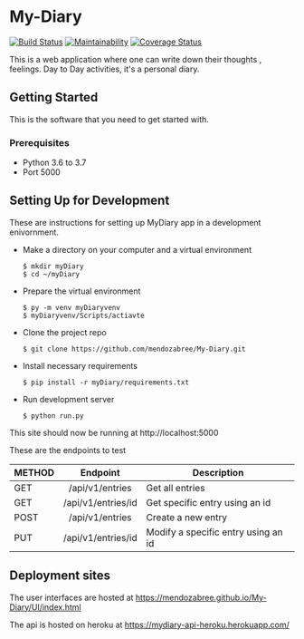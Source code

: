 # My-Diary

[![Build Status](https://travis-ci.com/mendozabree/My-Diary.svg?branch=develop)](https://travis-ci.com/mendozabree/My-Diary)
[![Maintainability](https://api.codeclimate.com/v1/badges/b244783690700c7ae422/maintainability)](https://codeclimate.com/github/mendozabree/My-Diary/maintainability)
[![Coverage Status](https://coveralls.io/repos/github/mendozabree/My-Diary/badge.svg?branch=master)](https://coveralls.io/github/mendozabree/My-Diary?branch=master)

This is a web application where one can write down their thoughts , feelings. Day to Day activities, it's a personal diary.

## Getting Started
This is the software that you need to get started with.

### Prerequisites

* Python 3.6 to 3.7
* Port 5000

## Setting Up for Development
These are instructions for setting up MyDiary app in a development enivornment.

* Make a directory on your computer and a virtual environment
  ```
  $ mkdir myDiary
  $ cd ~/myDiary
  ```

* Prepare the virtual environment
    ```
    $ py -m venv myDiaryvenv
    $ myDiaryvenv/Scripts/actiavte
    ```

* Clone the project repo
  ```
  $ git clone https://github.com/mendozabree/My-Diary.git
  ```
  
* Install necessary requirements
  ```
  $ pip install -r myDiary/requirements.txt
  ```

* Run development server
  ```
  $ python run.py
  ```
  
This site should now be running at http://localhost:5000 

These are the endpoints to test

| METHOD       | Endpoint           | Description  |
| ------------- |:-------------:| -----|
| GET      | /api/v1/entries | Get all entries
| GET      | /api/v1/entries/id      | Get specific entry using an id |
| POST | /api/v1/entries      | Create a new entry |
| PUT      | /api/v1/entries/id      | Modify a specific entry using an id |


## Deployment sites
The user interfaces are hosted at https://mendozabree.github.io/My-Diary/UI/index.html

The api is hosted on heroku at https://mydiary-api-heroku.herokuapp.com/

